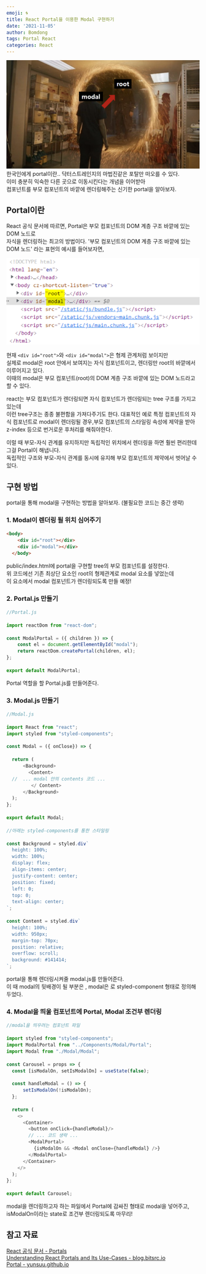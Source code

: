 ```yaml
---
emoji: 🌀
title: React Portal을 이용한 Modal 구현하기
date: '2021-11-05'
author: Bomdong
tags: Portal React
categories: React
---
```


![portal-img_1.png](./portal-img_1.png)
<br/>
한국인에게 portal이란.. 닥터스트레인지의 마법진같은 포탈만 떠오를 수 있다. <br/>
이미 충분히 익숙한 다른 곳으로 이동시킨다는 개념을 이어받아 <br/>
컴포넌트를 부모 컴포넌트의 바깥에 렌더링해주는 신기한 portal을 알아보자.

## Portal이란
React 공식 문서에 따르면, Portal은 부모 컴포넌트의 DOM 계층 구조 바깥에 있는 DOM 노드로<br/>
자식을 렌더링하는 최고의 방법이다. '부모 컴포넌트의 DOM 계층 구조 바깥에 있는 DOM 노드' 라는 표현의 예시를 들어보자면,
<br/>

![portal-img_2.png](./portal-img_2.png)

현재 `<div id="root">`와 `<div id="modal">`은 형제 관계처럼 보이지만 <br/>
실제로 modal은 root 안에서 보여지는 자식 컴포넌트이고, 렌더링만 root의 바깥에서 이루어지고 있다. <br/>
이때의 modal은 부모 컴포넌트(root)의 DOM 계층 구조 바깥에 있는 DOM 노드라고 할 수 있다.

react는 부모 컴포넌트가 렌더링되면 자식 컴포넌트가 렌더링되는 tree 구조를 가지고 있는데 <br/>
이런 tree구조는 종종 불편함을 가져다주기도 한다. 대표적인 예로 특정 컴포넌트의 자식 컴포넌트로 modal이 렌더링될 경우,부모 컴포넌트의 스타일링 속성에 제약을 받아 z-index 등으로 번거로운 후처리를 해줘야한다.

이럴 때 부모-자식 관계를 유지하지만 독립적인 위치에서 렌더링을 하면 훨씬 편리한데 그걸 Portal이 해냅니다. <br/>
독립적인 구조와 부모-자식 관계를 동시에 유지해 부모 컴포넌트의 제약에서 벗어날 수 있다.

## 구현 방법
portal을 통해 modal을 구현하는 방법을 알아보자. (불필요한 코드는 중간 생략)

### 1. Modal이 렌더링 될 위치 심어주기
```html
<body>
    <div id="root"></div>
    <div id="modal"></div>
  </body>
```

public/index.html에 portal을 구현할 tree의 부모 컴포넌트를 설정한다. <br/>
위 코드에선 기존 최상단 요소인 root의 형제관계로 modal 요소를 넣었는데 <br/>
이 요소에서 modal 컴포넌트가 렌더링되도록 만들 예정!


### 2. Portal.js 만들기
```javascript
//Portal.js

import reactDom from "react-dom";

const ModalPortal = ({ children }) => {
    const el = document.getElementById("modal");
    return reactDom.createPortal(children, el);
};

export default ModalPortal;
```

Portal 역할을 할 Portal.js를 만들어준다. 


### 3. Modal.js 만들기

```javascript
//Modal.js

import React from "react";
import styled from "styled-components";

const Modal = ({ onClose}) => {

  return (
      <Background>
        <Content>
  //  ... modal 안의 contents 코드 ...
         </ Content>
      </Background>
  );
};

export default Modal;

//아래는 styled-components를 통한 스타일링

const Background = styled.div`
  height: 100%;
  width: 100%;
  display: flex;
  align-items: center;
  justify-content: center;
  position: fixed;
  left: 0;
  top: 0;
  text-align: center;
`;

const Content = styled.div`
  height: 100%;
  width: 950px;
  margin-top: 70px;
  position: relative;
  overflow: scroll;
  background: #141414;
`;
```

portal을 통해 렌더링시켜줄 modal.js를 만들어준다. <br/>
이 때 modal의 뒷배경이 될 부분은 <Background>, modal은 <Content>로 styled-component 형태로 정의해두었다.


### 4. Modal을 띄울 컴포넌트에 Portal, Modal 조건부 렌더링
````javascript
//modal을 띄우려는 컴포넌트 파일

import styled from "styled-components";
import ModalPortal from "../Components/Modal/Portal";
import Modal from "./Modal/Modal";

const Carousel = props => {
  const [isModalOn, setIsModalOn] = useState(false);

  const handleModal = () => {
      setIsModalOn(!isModalOn);
  };
  
  return (
    <>
      <Container>
    	<button onClick={handleModal}/>
		// ... 코드 생략 ...
        <ModalPortal>
          {isModalOn && <Modal onClose={handleModal} />}
        </ModalPortal>
      </Container>
    </>
  );
};

export default Carousel;
````

modal을 렌더링하고자 하는 파일에서 Portal에 감싸진 형태로 modal을 넣어주고, <br/>
isModalOn이라는 state로 조건부 렌더링되도록 마무리!

## 참고 자료
<a href="https://ko.reactjs.org/docs/portals.html">React 공식 문서 - Portals</a> <br/>
<a href="https://blog.bitsrc.io/understanding-react-portals-ab79827732c7">Understanding React Portals and Its Use-Cases - blog.bitsrc.io﻿</a> <br/>
<a href="https://yunsuu.github.io/portal/">Portal - yunsuu.github.io</a>

```toc
```